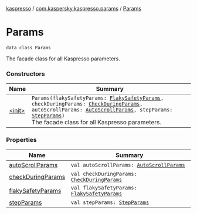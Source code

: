 [kaspresso](../../index.md) / [com.kaspersky.kaspresso.params](../index.md) / [Params](./index.md)

# Params

`data class Params`

The facade class for all Kaspresso parameters.

### Constructors

| Name | Summary |
|---|---|
| [&lt;init&gt;](-init-.md) | `Params(flakySafetyParams: `[`FlakySafetyParams`](../-flaky-safety-params/index.md)`, checkDuringParams: `[`CheckDuringParams`](../-check-during-params/index.md)`, autoScrollParams: `[`AutoScrollParams`](../-auto-scroll-params/index.md)`, stepParams: `[`StepParams`](../-step-params/index.md)`)`<br>The facade class for all Kaspresso parameters. |

### Properties

| Name | Summary |
|---|---|
| [autoScrollParams](auto-scroll-params.md) | `val autoScrollParams: `[`AutoScrollParams`](../-auto-scroll-params/index.md) |
| [checkDuringParams](check-during-params.md) | `val checkDuringParams: `[`CheckDuringParams`](../-check-during-params/index.md) |
| [flakySafetyParams](flaky-safety-params.md) | `val flakySafetyParams: `[`FlakySafetyParams`](../-flaky-safety-params/index.md) |
| [stepParams](step-params.md) | `val stepParams: `[`StepParams`](../-step-params/index.md) |
